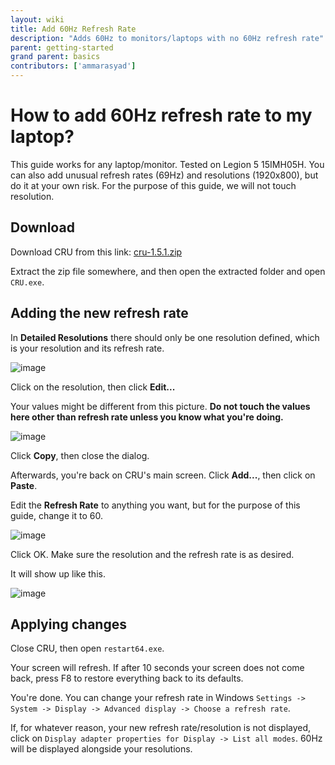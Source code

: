 ```yaml
---
layout: wiki
title: Add 60Hz Refresh Rate
description: "Adds 60Hz to monitors/laptops with no 60Hz refresh rate"
parent: getting-started
grand parent: basics
contributors: ['ammarasyad'] 
---
```


# How to add 60Hz refresh rate to my laptop?
This guide works for any laptop/monitor. Tested on Legion 5 15IMH05H. You can also add unusual refresh rates (69Hz) and resolutions (1920x800), but do it at your own risk. For the purpose of this guide, we will not touch resolution.

## Download
Download CRU from this link: [cru-1.5.1.zip](https://www.monitortests.com/download/cru/cru-1.5.1.zip)


Extract the zip file somewhere, and then open the extracted folder and open `CRU.exe`.

## Adding the new refresh rate
In **Detailed Resolutions** there should only be one resolution defined, which is your resolution and its refresh rate.

![image](https://user-images.githubusercontent.com/20443208/169091697-c57fa661-0f53-4061-a602-9485b9cda66f.png)

Click on the resolution, then click **Edit...**

Your values might be different from this picture. **Do not touch the values here other than refresh rate unless you know what you're doing.**

![image](https://user-images.githubusercontent.com/20443208/169092230-960b307b-585e-4c84-a7f1-0010a938f514.png)


Click **Copy**, then close the dialog.

Afterwards, you're back on CRU's main screen. Click **Add...**, then click on **Paste**.

Edit the **Refresh Rate** to anything you want, but for the purpose of this guide, change it to 60.

![image](https://user-images.githubusercontent.com/20443208/169092332-c132a7b7-51d9-42d5-bdf0-428c9259cf17.png)

Click OK. Make sure the resolution and the refresh rate is as desired.

It will show up like this.

![image](https://user-images.githubusercontent.com/20443208/169094250-6d4e7752-7778-42eb-a48d-d9a4ef9abb7b.png)


## Applying changes

Close CRU, then open `restart64.exe`.

Your screen will refresh. If after 10 seconds your screen does not come back, press F8 to restore everything back to its defaults.

You're done. You can change your refresh rate in Windows `Settings -> System -> Display -> Advanced display -> Choose a refresh rate`.

If, for whatever reason, your new refresh rate/resolution is not displayed, click on `Display adapter properties for Display -> List all modes`. 60Hz will be displayed alongside your resolutions.
